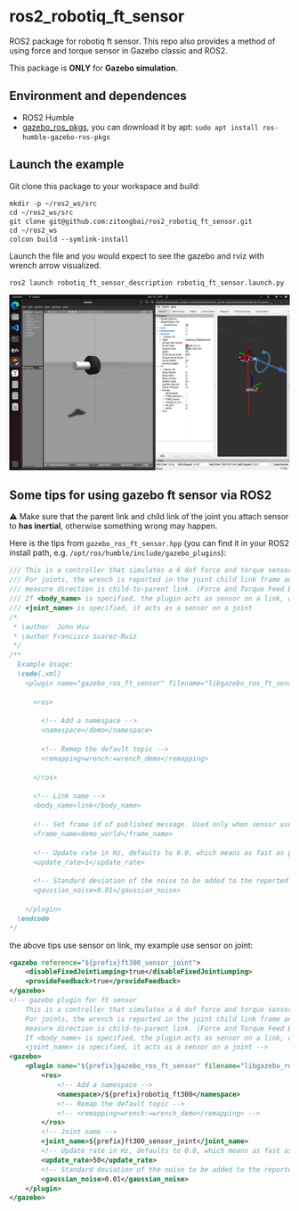 # ros2_robotiq_ft_sensor
ROS2 package for robotiq ft sensor. This repo also provides a method of using force and torque sensor in Gazebo classic and ROS2. 

This package is **ONLY** for **Gazebo simulation**. 

## Environment and dependences

* ROS2 Humble
* [gazebo_ros_pkgs](https://github.com/ros-simulation/gazebo_ros_pkgs), you can download it by apt: `sudo apt install ros-humble-gazebo-ros-pkgs`

## Launch the example

Git clone this package to your workspace and build: 

```shell
mkdir -p ~/ros2_ws/src
cd ~/ros2_ws/src
git clone git@github.com:zitongbai/ros2_robotiq_ft_sensor.git
cd ~/ros2_ws
colcon build --symlink-install
```

Launch the file and you would expect to see the gazebo and rviz with wrench arrow visualized. 

```shell
ros2 launch robotiq_ft_sensor_description robotiq_ft_sensor.launch.py
```

![display](./display.png)

## Some tips for using gazebo ft sensor via ROS2

:warning: Make sure that the parent link and child link of the joint you attach sensor to **has inertial**, otherwise something wrong may happen. 

Here is the tips from `gazebo_ros_ft_sensor.hpp` (you can find it in your ROS2 install path, e.g. `/opt/ros/humble/include/gazebo_plugins`): 

```cpp
/// This is a controller that simulates a 6 dof force and torque sensor on link or joint.
/// For joints, the wrench is reported in the joint child link frame and the
/// measure direction is child-to-parent link. (Force and Torque Feed Back Ground Truth)
/// If <body_name> is specified, the plugin acts as sensor on a link, otherwise if
/// <joint_name> is specified, it acts as a sensor on a joint
/*
 * \author  John Hsu
 * \author Francisco Suarez-Ruiz
 */
/**
  Example Usage:
  \code{.xml}
    <plugin name="gazebo_ros_ft_sensor" filename="libgazebo_ros_ft_sensor.so">

      <ros>

        <!-- Add a namespace -->
        <namespace>/demo</namespace>

        <!-- Remap the default topic -->
        <remapping>wrench:=wrench_demo</remapping>

      </ros>

      <!-- Link name -->
      <body_name>link</body_name>

      <!-- Set frame id of published message. Used only when sensor used on links -->
      <frame_name>demo_world</frame_name>

      <!-- Update rate in Hz, defaults to 0.0, which means as fast as possible -->
      <update_rate>1</update_rate>

      <!-- Standard deviation of the noise to be added to the reported wrench messages. -->
      <gaussian_noise>0.01</gaussian_noise>

    </plugin>
  \endcode
*/
```

the above tips use sensor on link, my example use sensor on joint: 

```xml
<gazebo reference="${prefix}ft300_sensor_joint">
    <disableFixedJointLumping>true</disableFixedJointLumping>
    <provideFeedback>true</provideFeedback>
</gazebo>
<!-- gazebo plugin for ft sensor 
    This is a controller that simulates a 6 dof force and torque sensor on link or joint.
    For joints, the wrench is reported in the joint child link frame and the
    measure direction is child-to-parent link. (Force and Torque Feed Back Ground Truth)
    If <body_name> is specified, the plugin acts as sensor on a link, otherwise if
    <joint_name> is specified, it acts as a sensor on a joint -->
<gazebo>
    <plugin name="${prefix}gazebo_ros_ft_sensor" filename="libgazebo_ros_ft_sensor.so">
        <ros>
            <!-- Add a namespace -->
            <namespace>/${prefix}robotiq_ft300</namespace>
            <!-- Remap the default topic -->
            <!-- <remapping>wrench:=wrench_demo</remapping> -->
        </ros>
        <!-- Joint name -->
        <joint_name>${prefix}ft300_sensor_joint</joint_name>
        <!-- Update rate in Hz, defaults to 0.0, which means as fast as possible -->
        <update_rate>50</update_rate>
        <!-- Standard deviation of the noise to be added to the reported wrench messages. -->
        <gaussian_noise>0.01</gaussian_noise>
    </plugin>
</gazebo>
```



